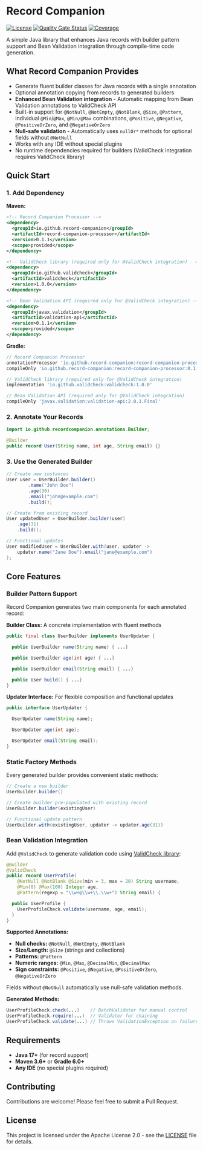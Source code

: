 # Record Companion

[![License](https://img.shields.io/badge/License-Apache%202.0-blue.svg)](LICENSE)
[![Quality Gate Status](https://sonarcloud.io/api/project_badges/measure?project=record-companion_record-companion&metric=alert_status)](https://sonarcloud.io/summary/new_code?id=record-companion_record-companion)
[![Coverage](https://sonarcloud.io/api/project_badges/measure?project=record-companion_record-companion&metric=coverage)](https://sonarcloud.io/summary/new_code?id=record-companion_record-companion)

A simple Java library that enhances Java records with builder pattern support and
Bean Validation integration through compile-time code generation.

## What Record Companion Provides

- Generate fluent builder classes for Java records with a single annotation
- Optional annotation copying from records to generated builders
- **Enhanced Bean Validation integration** - Automatic mapping from Bean Validation annotations to ValidCheck API
- Built-in support for `@NotNull`, `@NotEmpty`, `@NotBlank`, `@Size`, `@Pattern`, individual `@Min`/`@Max`, `@Min/@Max` combinations, `@Positive`, `@Negative`, `@PositiveOrZero`, and `@NegativeOrZero`
- **Null-safe validation** - Automatically uses `nullOr*` methods for optional fields without `@NotNull`
- Works with any IDE without special plugins
- No runtime dependencies required for builders (ValidCheck integration requires ValidCheck library)

## Quick Start

### 1. Add Dependency

**Maven:**

```xml
<!-- Record Companion Processor -->
<dependency>
  <groupId>io.github.record-companion</groupId>
  <artifactId>record-companion-processor</artifactId>
  <version>0.1.1</version>
  <scope>provided</scope>
</dependency>

<!-- ValidCheck library (required only for @ValidCheck integration) -->
<dependency>
  <groupId>io.github.validcheck</groupId>
  <artifactId>validcheck</artifactId>
  <version>1.0.0</version>
</dependency>

<!-- Bean Validation API (required only for @ValidCheck integration) -->
<dependency>
  <groupId>javax.validation</groupId>
  <artifactId>validation-api</artifactId>
  <version>0.1.1</version>
  <scope>provided</scope>
</dependency>
```

**Gradle:**

```gradle
// Record Companion Processor  
annotationProcessor 'io.github.record-companion:record-companion-processor:0.1.1'
compileOnly 'io.github.record-companion:record-companion-processor:0.1.1'

// ValidCheck library (required only for @ValidCheck integration)
implementation 'io.github.validcheck:validcheck:1.0.0'

// Bean Validation API (required only for @ValidCheck integration) 
compileOnly 'javax.validation:validation-api:2.0.1.Final'
```

### 2. Annotate Your Records

```java
import io.github.recordcompanion.annotations.Builder;

@Builder
public record User(String name, int age, String email) {}

```

### 3. Use the Generated Builder

```java
// Create new instances
User user = UserBuilder.builder()
        .name("John Doe")
        .age(30)
        .email("john@example.com")
        .build();

// Create from existing record
User updatedUser = UserBuilder.builder(user)
    .age(31)
    .build();

// Functional updates
User modifiedUser = UserBuilder.with(user, updater ->
    updater.name("Jane Doe").email("jane@example.com")
);
```

## Core Features

### Builder Pattern Support

Record Companion generates two main components for each annotated record:

**Builder Class:** A concrete implementation with fluent methods

```java
public final class UserBuilder implements UserUpdater {

  public UserBuilder name(String name) { ...}

  public UserBuilder age(int age) { ...}

  public UserBuilder email(String email) { ...}

  public User build() { ...}
}
```

**Updater Interface:** For flexible composition and functional updates

```java
public interface UserUpdater {

  UserUpdater name(String name);

  UserUpdater age(int age);

  UserUpdater email(String email);
}
```

### Static Factory Methods

Every generated builder provides convenient static methods:

```java
// Create a new builder
UserBuilder.builder()

// Create builder pre-populated with existing record
UserBuilder.builder(existingUser)

// Functional update pattern
UserBuilder.with(existingUser, updater -> updater.age(31))
```

### Bean Validation Integration

Add `@ValidCheck` to generate validation code using [ValidCheck library](https://github.com/validcheck/validcheck):

```java
@Builder
@ValidCheck
public record UserProfile(
    @NotNull @NotBlank @Size(min = 3, max = 20) String username,
    @Min(0) @Max(100) Integer age,
    @Pattern(regexp = "\\w+@\\w+\\.\\w+") String email) {

  public UserProfile {
    UserProfileCheck.validate(username, age, email);
  }
}
```

**Supported Annotations:**
- **Null checks:** `@NotNull`, `@NotEmpty`, `@NotBlank`
- **Size/Length:** `@Size` (strings and collections)  
- **Patterns:** `@Pattern`
- **Numeric ranges:** `@Min`, `@Max`, `@DecimalMin`, `@DecimalMax`
- **Sign constraints:** `@Positive`, `@Negative`, `@PositiveOrZero`, `@NegativeOrZero`

Fields without `@NotNull` automatically use null-safe validation methods.

**Generated Methods:**
```java
UserProfileCheck.check(...)    // BatchValidator for manual control
UserProfileCheck.require(...)  // Validator for chaining
UserProfileCheck.validate(...) // Throws ValidationException on failure
```

## Requirements

- **Java 17+** (for record support)
- **Maven 3.6+** or **Gradle 6.0+**
- **Any IDE** (no special plugins required)

## Contributing

Contributions are welcome! Please feel free to submit a Pull Request.

## License

This project is licensed under the Apache License 2.0 - see the [LICENSE](LICENSE) file for details.

